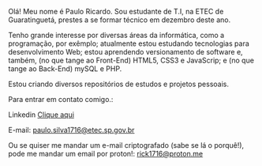 Olá! Meu nome é Paulo Ricardo. Sou estudante de T.I, na ETEC de Guaratinguetá, prestes a se formar técnico em dezembro deste ano.

Tenho grande interesse por diversas áreas da informática, como a programação, por exêmplo; atualmente estou estudando tecnologias para desenvolvimento Web;
estou aprendendo versionamento de software e, também, (no que tange ao Front-End) HTML5, CSS3 e JavaScrip; e (no que tange ao Back-End) mySQL e PHP.

Estou criando diversos repositórios de estudos e projetos pessoais. 

Para entrar em contato comigo.:

Linkedin
<a href="https://www.linkedin.com/in/paulo-ricardo-da-silva-194722358/">Clique aqui</a>

E-mail: paulo.silva1716@etec.sp.gov.br

Ou se quiser me mandar um e-mail criptografado (sabe se lá o porquê!), pode me mandar um email por proton!: rick1716@proton.me


